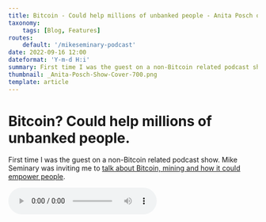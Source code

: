 ```yaml
---
title: Bitcoin - Could help millions of unbanked people - Anita Posch on Mike Seminary
taxonomy:
    tags: [Blog, Features]
routes:
    default: '/mikeseminary-podcast'
date: 2022-09-16 12:00
dateformat: 'Y-m-d H:i'
summary: First time I was the guest on a non-Bitcoin related podcast show. Mike Seminary was inviting me to talk about Bitcoin, mining and how it could empower people.
thumbnail: _Anita-Posch-Show-Cover-700.png
template: article
---
```



# Bitcoin? Could help millions of unbanked people.

First time I was the guest on a non-Bitcoin related podcast show. Mike Seminary was inviting me to [talk about Bitcoin, mining and how it could empower people](https://mikeseminary.com/bitcoin-could-help-millions-of-unbankable-people/).

![Listen to the audio:](_f0020-mikeseminary-anitaposch.mp3)


